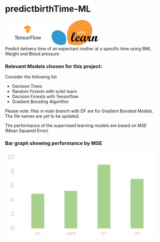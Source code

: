 # predictbirthTime-ML

![Tensorflow](https://github.com/tiprock-network/predictbirthTime-ML/blob/main/TensorFlow_Logo_with_text-removebg-preview.png?raw=true)
![Scikit Learn](https://github.com/tiprock-network/predictbirthTime-ML/blob/main/sklearn.png?raw=true)
<br>
Predict delivery time of an expectant mother at a specific time using BMI, Weight and Blood pressure

### Relevant Models chosen for this project:
Consider the following list
* Decision Trees
* Random Forests with scikit learn
* Decision Forests with Tensorflow
* Gradient Boosting Algorithm

Please note: files in main branch with DF are for Gradient Boosted Models. The file names are yet to be updated.

The performance of the supervised learning models are based on MSE (Mean Squared Error)

### Bar graph showing performance by MSE
![MSE bargraph](https://github.com/tiprock-network/predictbirthTime-ML/blob/main/performance%20chart.png?raw=true)

